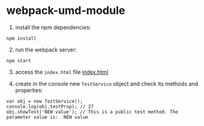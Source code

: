 webpack-umd-module
=====

1.  install the npm dependencies: 
```
npm install
``` 
2.  run the webpack server:
```
npm start
```
3. access the `index.html` file [index.html](http://localhost:8080/)

4. create in the console new `TestService` object and check its methods and properties:
```
var obj = new TestService();
console.log(obj.testProp); // 27
obj.showTest('NEW value'); // This is a public test method. The parameter value is:  NEW value
```